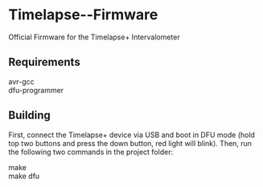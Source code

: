 Timelapse--Firmware
===================

Official Firmware for the Timelapse+ Intervalometer


Requirements
------------

avr-gcc  
dfu-programmer  


Building
--------

First, connect the Timelapse+ device via USB and boot in DFU mode (hold top two buttons and press the down button, red light will blink).  Then, run the following two commands in the project folder:

make  
make dfu  




